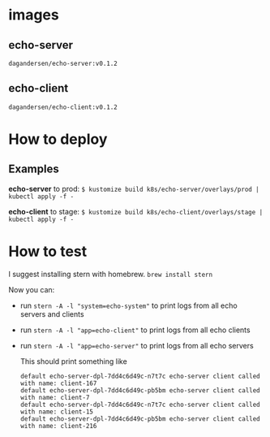 # images

## echo-server
`dagandersen/echo-server:v0.1.2`

## echo-client
`dagandersen/echo-client:v0.1.2`

# How to deploy

## Examples
**echo-server** to prod:
`$ kustomize build k8s/echo-server/overlays/prod | kubectl apply -f -`

**echo-client** to stage:
`$ kustomize build k8s/echo-client/overlays/stage | kubectl apply -f -`

# How to test

I suggest installing stern with homebrew.
`brew install stern`

Now you can:
- run `stern -A -l "system=echo-system"` to print logs from all echo servers and clients
- run `stern -A -l "app=echo-client"` to print logs from all echo clients
- run `stern -A -l "app=echo-server"` to print logs from all echo servers
  
  This should print something like 
  ```
  default echo-server-dpl-7dd4c6d49c-n7t7c echo-server client called with name: client-167
  default echo-server-dpl-7dd4c6d49c-pb5bm echo-server client called with name: client-7
  default echo-server-dpl-7dd4c6d49c-n7t7c echo-server client called with name: client-15
  default echo-server-dpl-7dd4c6d49c-pb5bm echo-server client called with name: client-216
  ```
